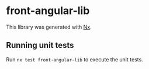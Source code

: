 # front-angular-lib

This library was generated with [Nx](https://nx.dev).

## Running unit tests

Run `nx test front-angular-lib` to execute the unit tests.
